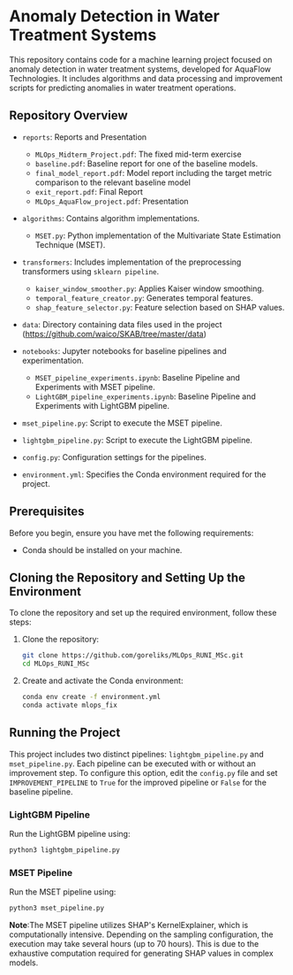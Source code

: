 # Anomaly Detection in Water Treatment Systems

This repository contains code for a machine learning project focused on anomaly detection in water treatment systems, developed for AquaFlow Technologies. It includes algorithms and data processing and improvement scripts for predicting anomalies in water treatment operations.

## Repository Overview

- `reports`: Reports and Presentation
  - `MLOps_Midterm_Project.pdf`: The fixed mid-term exercise
  - `baseline.pdf`: Baseline report for one of the baseline models.
  - `final_model_report.pdf`: Model report including the target metric comparison to the relevant baseline model
  - `exit_report.pdf`: Final Report
  - `MLOps_AquaFlow_project.pdf`: Presentation


- `algorithms`: Contains algorithm implementations.
  - `MSET.py`: Python implementation of the Multivariate State Estimation Technique (MSET).

- `transformers`: Includes implementation of the preprocessing transformers using `sklearn pipeline`.
  - `kaiser_window_smoother.py`: Applies Kaiser window smoothing.
  - `temporal_feature_creator.py`: Generates temporal features.
  - `shap_feature_selector.py`: Feature selection based on SHAP values.

- `data`: Directory containing data files used in the project (https://github.com/waico/SKAB/tree/master/data)

- `notebooks`: Jupyter notebooks for baseline pipelines and experimentation.
  - `MSET_pipeline_experiments.ipynb`: Baseline Pipeline and Experiments with MSET pipeline.
  - `LightGBM_pipeline_experiments.ipynb`: Baseline Pipeline and Experiments with LightGBM pipeline.

- `mset_pipeline.py`: Script to execute the MSET pipeline.

- `lightgbm_pipeline.py`: Script to execute the LightGBM pipeline.

- `config.py`: Configuration settings for the pipelines.

- `environment.yml`: Specifies the Conda environment required for the project.

## Prerequisites

Before you begin, ensure you have met the following requirements:

- Conda should be installed on your machine.

## Cloning the Repository and Setting Up the Environment

To clone the repository and set up the required environment, follow these steps:

1. Clone the repository:
   ```bash
   git clone https://github.com/goreliks/MLOps_RUNI_MSc.git
   cd MLOps_RUNI_MSc

2. Create and activate the Conda environment:
   ```bash
   conda env create -f environment.yml
   conda activate mlops_fix

## Running the Project

This project includes two distinct pipelines: `lightgbm_pipeline.py` and `mset_pipeline.py`. Each pipeline can be executed with or without an improvement step. To configure this option, edit the `config.py` file and set `IMPROVEMENT_PIPELINE` to `True` for the improved pipeline or `False` for the baseline pipeline.

### LightGBM Pipeline
Run the LightGBM pipeline using:
   ```bash
   python3 lightgbm_pipeline.py
```

### MSET Pipeline
Run the MSET pipeline using:
   ```bash
   python3 mset_pipeline.py
```


**Note**:The MSET pipeline utilizes SHAP's KernelExplainer, which is computationally intensive. Depending on the sampling configuration, the execution may take several hours (up to 70 hours). This is due to the exhaustive computation required for generating SHAP values in complex models.
